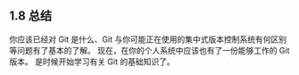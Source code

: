 ## 1.8 总结

你应该已经对 Git 是什么、Git 与你可能正在使用的集中式版本控制系统有何区别等问题有了基本的了解。 现在，在你的个人系统中应该也有了一份能够工作的 Git 版本。 是时候开始学习有关 Git 的基础知识了。